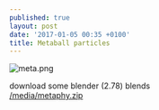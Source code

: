 ```yaml
---
published: true
layout: post
date: '2017-01-05 00:35 +0100'
title: Metaball particles
---
```

![meta.png]({{site.baseurl}}/media/meta.png)

download some blender (2.78) blends  
[/media/metaphy.zip]({{site.baseurl}}/media/metaphy.zip)
